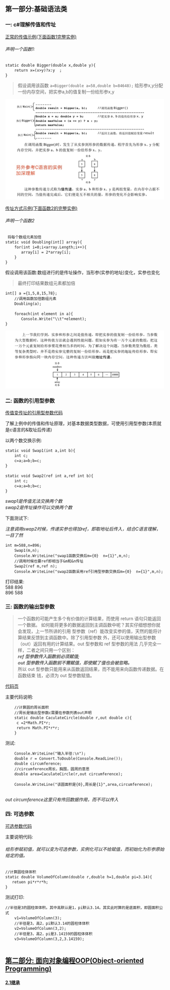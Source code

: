 ## 第一部分:基础语法类

### 一:  c#理解传值和传址

[正常的传值示例(下面函数1完整实例)](https://github.com/xruanjian/csharp/blob/master/%E4%BC%A0%E5%80%BC%E5%92%8C%E4%BC%A0%E5%9D%8001.cs)

###### 声明一个函数1:

```
static double Bigger(double x,double y){
    return x=(x>y)?x:y  ;
}
```
> 假设调用该函数
`a=Bigger(double a=58,double b=84648);`
给形参x,y分配一份内存空间，把实参a,b的值复制一份给形参x,y

![传值方式](https://github.com/xruanjian/csharp/blob/master/csharpJpg/%E5%80%BC%E4%BC%A0%E9%80%92.jpg "传值方式")


[传址方式示例(下面函数2的完整实例)](https://github.com/xruanjian/csharp/blob/master/%E4%BC%A0%E5%80%BC%E5%92%8C%E4%BC%A0%E5%9D%8002.cs)

###### 声明一个函数2

```
 将每个数组元素加倍
static void Doubling(int[] array){
    for(int i=0;i<array.Length;i++){
       array[i] = 2*array[i];
    }
}
```

假设调用该函数:数组进行的是传址操作，当形参(实参的地址)变化，实参也变化

> 最终打印结果数组元素都加倍

```
int[] a ={1,5,8,15,78};
    //调用函数加倍数组元素
    Doubling(a);
        
    foreach(int element in a){
       Console.Write("\\t"+element);
}
```
![传址方式](https://github.com/xruanjian/csharp/blob/master/csharpJpg/%E5%9C%B0%E5%9D%80%E4%BC%A0%E9%80%92.png "传址方式")

### 二:  函数的引用型参数
[传值变传址的引用型参数代码](https://github.com/xruanjian/csharp/blob/master/%E5%87%BD%E6%95%B03%20%20%E4%BC%A0%E5%80%BC%E5%92%8C%E4%BC%A0%E5%9D%8003%E5%BC%95%E7%94%A8%E5%9E%8B%E5%8F%82%E6%95%B0.cs)


了解上例中的传值和传址原理，对基本数据类型数据，可使用引用型参数(本质就是c语言的&取址后传递)

以两个数交换示例:
```
static void Swap1(int a,int b){
    int c;
    c=a;a=b;b=c;
}

static void Swap2(ref int a,ref int b){
    int c;
    c=a;a=b;b=c;
}
```
*swap1是传值无法交换两个数*    
*swap2是传址操作可以交换两个数*

下面测试下:    

*注意调用swap2时候，传递实参也得加ref，即取地址后传入，结合C语言理解，一目了然*
```
int m=588,n=896;
    Swap1(m,n);    
    Console.WriteLine("swap1函数交换后m={0}  n={1}",m,n);
    //调用时候也要ref即相当于&m和&n传址
    Swap2(ref m,ref n);
    Console.WriteLine("swap2函数采用ref引用型参数交换后m={0}  n={1}",m,n);

```
打印结果:    
588    896   
896    588

### 三:  函数的输出型参数

> 一个函数的可能产生多个有价值的计算结果，而使用 return 语句只能返回一个数据。
如何能将更多的数据返回到主调函数中呢？其实仔细想想你就会发现，上一节所讲的引用
型参数（ref）能改变实参的值，天然的能将计算结果反馈到主调函数中。除了引用型参数
外，还可以使用输出型参数（out）返回有用的计算结果。out 型参数和 ref 型参数的用法
几乎完全一样，二者之间只用一个区别：    
   ***ref 型参数传入函数前必须赋值;     
   out 型参数传入函数前不需赋值，即使赋了值也会被忽略。***    
所以 out 型参数只能用来从函数返回结果，而不能用来向函数传递数据。在函数结束
钱，必须为 out 型参数赋值。

[代码页](https://github.com/xruanjian/csharp/blob/master/%E5%87%BD%E6%95%B02%20%20Function%E4%B9%8B%E8%BE%93%E5%87%BA%E5%9E%8B%E5%8F%82%E6%95%B0.cs)

主要代码说明:
```
    //计算圆的周长面积
    //周长是输出型参数c需要在参数列表out声明
    static double CaculateCircle(double r,out double c){
     c =2*Math.PI*r;
     return Math.PI*r*r;
    }
```
测试:

```
    Console.WriteLine("输入半径:\n");
    double r = Convert.ToDouble(Console.ReadLine());
    double circumference;
    //circumference周长，胸围，圆周的意思
    double area=CaculateCircle(r,out circumference);
    
    Console.WriteLine("该圆面积是{0},周长是{1}",area,circumference);
    
```

*out circumference这里只有传回数据作用，而不可以传入*


### 四:  可选参数
[可选参数代码](https://github.com/xruanjian/csharp/blob/master/%E5%87%BD%E6%95%B04%20%20%E5%8F%AF%E9%80%89%E5%8F%82%E6%95%B0.cs)

主要说明代码:
###### 给形参赋初值，就可以变为可选参数，实例化可以不给赋值，而初始化为形参原始给定的值。
```
//计算圆柱体体积
static double VolumeOfColumn(double r,double h=1,double pi=3.14){
   retuen pi*r*r*h;
}
```

测试打印:
```
//半径是3的圆柱体体积。其中高默认是1，pi默认3.14。其实此时算的是底面积，即圆面积公式
    v1=VolumeOfColumn(3);
    //半径是3，高2，pi默认3.14的圆柱体体积
    v2=VolumeOfColumn(3,2);
    //半径是3，高2，pi是3.14159的圆柱体体积
    v3=VolumeOfColumn(3,2,3.14159);
    
```

    

## [第二部分: 面向对象编程OOP(Object-oriented Programming)](https://github.com/xruanjian/csharp/blob/master/object/Tutorial/OOP.md)

#### [2.1继承](https://github.com/xruanjian/csharp/blob/master/object/Tutorial/%E7%BB%A7%E6%89%BF.md)


